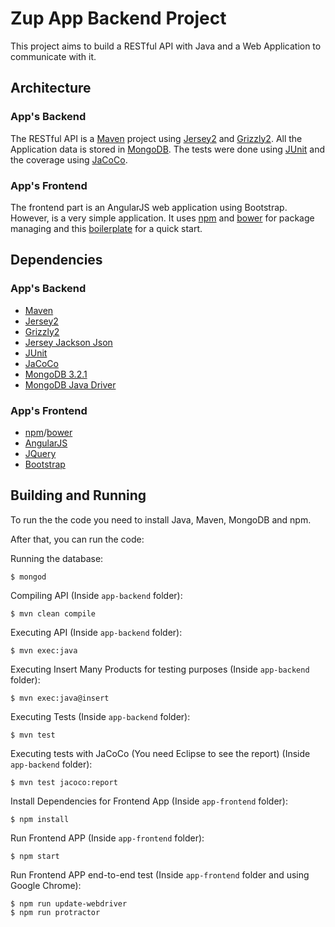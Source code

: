 # Zup App Backend Project

This project aims to build a RESTful API with Java and a Web Application to communicate with it.

## Architecture

### App's Backend

The RESTful API is a [Maven](https://maven.apache.org/) project using [Jersey2](https://jersey.java.net/) and [Grizzly2](https://grizzly.java.net/).
All the Application data is stored in [MongoDB](https://www.mongodb.org/).
The tests were done using [JUnit](http://junit.org/junit4/) and the coverage using [JaCoCo](http://eclemma.org/jacoco/).

### App's Frontend

The frontend part is an AngularJS web application using Bootstrap. However, is a very simple application.
It uses [npm](https://www.npmjs.com/) and [bower](http://bower.io/) for package managing and this [boilerplate](https://github.com/angular/angular-seed) for a quick start.

## Dependencies

### App's Backend
* [Maven](https://maven.apache.org/)
 * [Jersey2](https://jersey.java.net/)
 * [Grizzly2](https://grizzly.java.net/)
 * [Jersey Jackson Json](https://github.com/FasterXML/jackson-jaxrs-providers)
 * [JUnit](http://junit.org/junit4/)
 * [JaCoCo](http://eclemma.org/jacoco/)
* [MongoDB 3.2.1](https://www.mongodb.org/)
 * [MongoDB Java Driver](https://docs.mongodb.org/ecosystem/drivers/java/)


### App's Frontend
* [npm](https://www.npmjs.com/)/[bower](http://bower.io/)
 * [AngularJS](https://angularjs.org/)
 * [JQuery](https://jquery.com/)
 * [Bootstrap](http://getbootstrap.com/)

## Building and Running

To run the the code you need to install Java, Maven, MongoDB and npm.

After that, you can run the code:

Running the database:

    $ mongod

Compiling API (Inside ```app-backend``` folder):

    $ mvn clean compile

Executing API (Inside ```app-backend``` folder):

    $ mvn exec:java

Executing Insert Many Products for testing purposes (Inside ```app-backend``` folder):

    $ mvn exec:java@insert

Executing Tests (Inside ```app-backend``` folder):

    $ mvn test

Executing tests with JaCoCo (You need Eclipse to see the report) (Inside ```app-backend``` folder):

    $ mvn test jacoco:report

Install Dependencies for Frontend App (Inside ```app-frontend``` folder):

    $ npm install

Run Frontend APP (Inside ```app-frontend``` folder):

    $ npm start

Run Frontend APP end-to-end test (Inside ```app-frontend``` folder and using Google Chrome):

    $ npm run update-webdriver
    $ npm run protractor
